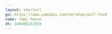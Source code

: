```yaml
---
layout: shorturl
go: https://www.yamibuy.com/en/shop/unif-food
name: Yami house
dt: 240406231939
---
```


